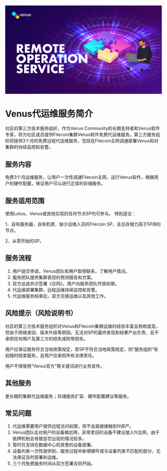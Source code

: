 ![venus-cluster](../../.vuepress/public/ros.jpg)

# Venus代运维服务简介

社区的第三方技术服务组织，作为Venus Community的长期支持者和Venus软件专家，将为社区成员提供Filecoin集群Venus软件免费代运维服务。第三方服务组织将提供3个月的免费远程代运维服务，包括在Filecoin主网调通部署Venus和对集群的持续监控和告警。

## 服务内容
免费3个月运维服务，让用户一次性调通Filecoin主网，运行Venus软件，根据用户的硬件配置，保证用户可以进行正常的存储服务。

## 服务适用范围

使用Lotus、Venus或其他实现的任何节点SP均可参与。
特别适合：

1、自有服务器，自有机房，缺少运维人员的Filecoin SP，且总存储力高于5PiB的节点。

2、从零开始的SP。

## 服务流程

1. 用户提交申请，Venus团队和用户取得联系，了解用户情况。
2. 服务团队提供集群表现的预测报告和方案。
3. 双方达成共识签署《合同》，用户向服务团队开放权限。
4. 代运维部署集群，远程运维持续监控和告警。
5. 代运维服务结束后，双方交接运维以及其他工作。

## 风险提示（风险说明书）

社区的第三方技术服务组织对Venus和Filecoin集群运维的经验丰富且熟练度高，但由于网络波动、版本升级等原因，无法对SP的最终表现和结果产出负责，且不承担任何用户及第三方的损失或附带损失。

用户应保证服务符合当地政策规定，若SP不符合当地政策规定，则“服务组织”有权随时结束服务，且用户应承担所有法律责任。

用户不得使用“Venus官方”等关键词进行业务宣传。

## 其他服务

更长期的集群代运维服务；存储服务扩容、硬件配置建议等服务。

## 常见问题

1. 代运维需要用户提供远程访问权限，但不会直接接触到fil资产。
2. Venus团队会对用户的设备做初筛，非常老旧的设备不建议接入fil主网，由于抵押机制会导致惩罚出现的情况较多。
3. 暂时仅支持在数据中心机房里的设备部署。
4. 设备列表一次性提供到，服务过程中新增硬件或与设备列表不匹配的部分，无法保证及时部署和运维。
5. 三个月免费服务时间从双方签署合同开始。
